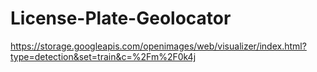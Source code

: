 # License-Plate-Geolocator
https://storage.googleapis.com/openimages/web/visualizer/index.html?type=detection&set=train&c=%2Fm%2F0k4j